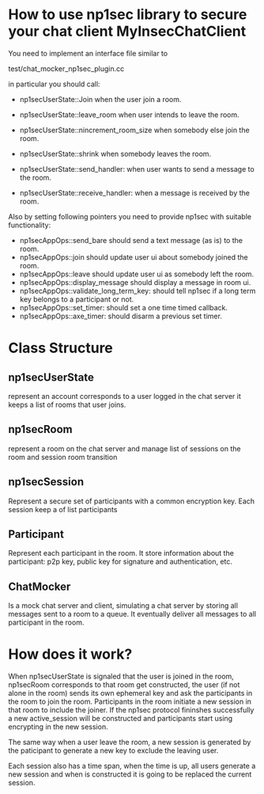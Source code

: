 
How to use np1sec library to secure your chat client MyInsecChatClient
======================================================================

You need to implement an interface file similar to

test/chat_mocker_np1sec_plugin.cc

in particular you should call:
- np1secUserState::Join when the user join a room.
- np1secUserState::leave_room when user intends to leave the room.

- np1secUserState::nincrement_room_size when somebody else join the room.
- np1secUserState::shrink when somebody leaves the room.

- np1secUserState::send_handler: when user wants to send a message to the room.
- np1secUserState::receive_handler: when a message is received by the room.

Also by setting following pointers you need to provide np1sec with suitable functionality:

- np1secAppOps::send_bare should send a text message (as is) to the room.
- np1secAppOps::join should update user ui about somebody joined the room.
- np1secAppOps::leave  should update user ui as somebody left the room.
- np1secAppOps::display_message should display a message in room ui.
- np1secAppOps::validate_long_term_key: should tell np1sec if a long term key belongs to a participant or not.
- np1secAppOps::set_timer: should set a one time timed callback.
- np1secAppOps::axe_timer: should disarm a previous set timer.


Class Structure
===============

## np1secUserState

represent an account corresponds to a user logged in the chat server it keeps
a list of rooms that user joins.

## np1secRoom

represent a room on the chat server and manage list of sessions on the room and
session room transition

## np1secSession

Represent a secure set of participants with a common encryption key. Each session keep a of list participants

## Participant

Represent each participant in the room. It store information about the participant: p2p key, public key for signature and authentication, etc.

## ChatMocker
Is a mock chat server and client, simulating a chat server by storing all messages sent to a room to a queue. It eventually deliver all messages to all participant in the room.


How does it work?
=================
When np1secUserState is signaled that the user is joined in the room, np1secRoom corresponds to that room get constructed, the user (if not alone in the room) sends its own ephemeral key and ask the participants in the room to join the room. Participants in the room initiate a new session in that room to include the joiner. If the np1sec protocol fininshes successfully a new active_session will be constructed and participants start using encrypting in the new session.

The same way when a user leave the room, a new session is generated by the paticipant to generate a new key to exclude the leaving user.

Each session also has a time span, when the time is up, all users generate a new session and when is constructed it is going to be replaced the current session.
